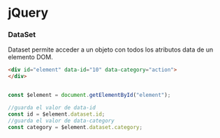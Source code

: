 # jQuery

### DataSet

Dataset permite acceder a un objeto con todos los atributos data de un elemento DOM.

```html
<div id="element" data-id="10" data-category="action">
</div>
```

```javascript

const $element = document.getElementById("element");

//guarda el valor de data-id
const id = $element.dataset.id;
//guarda el valor de data-category
const category = $element.dataset.category;
```